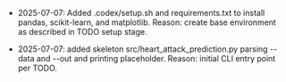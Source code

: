 
- 2025-07-07: Added .codex/setup.sh and requirements.txt to install pandas, scikit-learn, and matplotlib. Reason: create base environment as described in TODO setup stage.

* 2025-07-07: added skeleton src/heart_attack_prediction.py parsing --data and --out and printing placeholder. Reason: initial CLI entry point per TODO.
